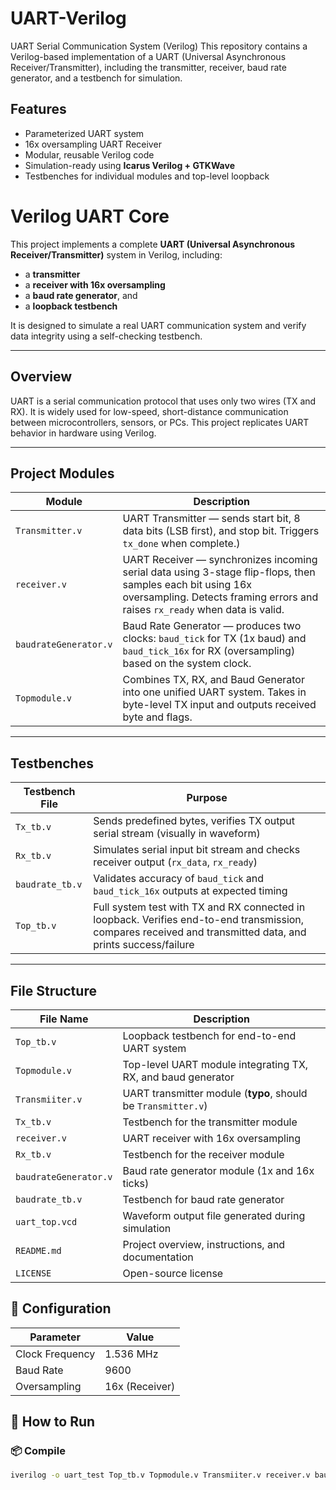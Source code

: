 # UART-Verilog
 UART Serial Communication System (Verilog) This repository contains a Verilog-based implementation of a UART (Universal Asynchronous Receiver/Transmitter), including the transmitter, receiver, baud rate generator, and a testbench for simulation.


##  Features

-  Parameterized UART system
-  16x oversampling UART Receiver
-  Modular, reusable Verilog code
-  Simulation-ready using **Icarus Verilog + GTKWave**
-  Testbenches for individual modules and top-level loopback

#  Verilog UART Core

This project implements a complete **UART (Universal Asynchronous Receiver/Transmitter)** system in Verilog, including:
- a **transmitter**
- a **receiver with 16x oversampling**
- a **baud rate generator**, and
- a **loopback testbench**

It is designed to simulate a real UART communication system and verify data integrity using a self-checking testbench.

---

##  Overview

UART is a serial communication protocol that uses only two wires (TX and RX). It is widely used for low-speed, short-distance communication between microcontrollers, sensors, or PCs. This project replicates UART behavior in hardware using Verilog.

---

##  Project Modules

| Module                 | Description |
|------------------------|-------------|
| `Transmitter.v`        | UART Transmitter — sends start bit, 8 data bits (LSB first), and stop bit. Triggers `tx_done` when complete.) |
| `receiver.v`           | UART Receiver — synchronizes incoming serial data using 3-stage flip-flops, then samples each bit using 16x oversampling. Detects framing errors and raises `rx_ready` when data is valid. |
| `baudrateGenerator.v`  | Baud Rate Generator — produces two clocks: `baud_tick` for TX (1x baud) and `baud_tick_16x` for RX (oversampling) based on the system clock. |
| `Topmodule.v`          | Combines TX, RX, and Baud Generator into one unified UART system. Takes in byte-level TX input and outputs received byte and flags. |

---

##  Testbenches

| Testbench File         | Purpose |
|------------------------|---------|
| `Tx_tb.v`              | Sends predefined bytes, verifies TX output serial stream (visually in waveform) |
| `Rx_tb.v`              | Simulates serial input bit stream and checks receiver output (`rx_data`, `rx_ready`) |
| `baudrate_tb.v`        | Validates accuracy of `baud_tick` and `baud_tick_16x` outputs at expected timing |
| `Top_tb.v`             | Full system test with TX and RX connected in loopback. Verifies end-to-end transmission, compares received and transmitted data, and prints success/failure |

---


##  File Structure

| File Name              | Description                                                    |
|------------------------|----------------------------------------------------------------|
| `Top_tb.v`             | Loopback testbench for end-to-end UART system                 |
| `Topmodule.v`          | Top-level UART module integrating TX, RX, and baud generator   |
| `Transmiiter.v`        | UART transmitter module (**typo**, should be `Transmitter.v`)  |
| `Tx_tb.v`              | Testbench for the transmitter module                          |
| `receiver.v`           | UART receiver with 16x oversampling                           |
| `Rx_tb.v`              | Testbench for the receiver module                             |
| `baudrateGenerator.v`  | Baud rate generator module (1x and 16x ticks)                 |
| `baudrate_tb.v`        | Testbench for baud rate generator                             |
| `uart_top.vcd`         | Waveform output file generated during simulation              |
| `README.md`            | Project overview, instructions, and documentation             |
| `LICENSE`              | Open-source license                                           |


## 📐 Configuration

| Parameter        | Value       |
|------------------|-------------|
| Clock Frequency  | 1.536 MHz   |
| Baud Rate        | 9600        |
| Oversampling     | 16x (Receiver) |

## 🧰 How to Run

### 📦 Compile
```bash
iverilog -o uart_test Top_tb.v Topmodule.v Transmiiter.v receiver.v baudrateGenerator.v
